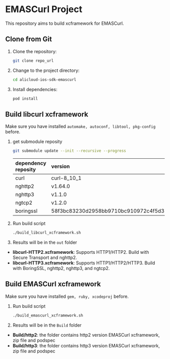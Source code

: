 # EMASCurl Project
This repository aims to build xcframework for EMASCurl.

## Clone from Git

1. Clone the repository:
    ```bash
    git clone repo_url
    ```
   
2. Change to the project directory:
    ```bash
    cd alicloud-ios-sdk-emascurl
    ```

3. Install dependencies:
    ```bash
    pod install
    ```

## Build libcurl xcframework
Make sure you have installed `automake, autoconf, libtool, pkg-config` before.

1. get submodule reposity
    ```bash
    git submodule update --init --recursive --progress
    ```
   | dependency reposity     | version     |
   |:---------|:---------|
   | curl  | curl-8_10_1  |
   | nghttp2  | v1.64.0  |
   | nghttp3  | v1.1.0  |
   | ngtcp2  | v1.2.0  |
   | boringssl  |  58f3bc83230d2958bb9710bc910972c4f5d382dc  |

2. Run build script
    ```bash
    ./build_libcurl_xcframework.sh
    ```

3. Results will be in the `out` folder
- **libcurl-HTTP2.xcframework**: Supports HTTP1/HTTP2. Build with Secure Transport and nghttp2.
- **libcurl-HTTP3.xcframework**: Supports HTTP1/HTTP2/HTTP3. Build with BoringSSL, nghttp2, nghttp3, and ngtcp2.

## Build EMASCurl xcframework

Make sure you have installed `gem, ruby, xcodeproj` before.

1. Run build script
    ```bash
    ./build_emascurl_xcframework.sh
    ```

2. Results will be in the `Build` folder
- **Build/http2**: the folder contains http2 version EMASCurl xcframework, zip file and podspec
- **Build/http3**: the folder contains http3 version EMASCurl xcframework, zip file and podspec